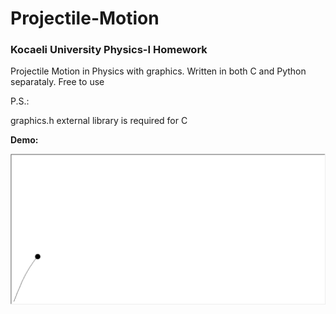 # Projectile-Motion
### Kocaeli University Physics-I Homework

Projectile Motion in Physics with graphics. Written in both C and Python separataly.
Free to use

P.S.:


graphics.h external library is required for C




**Demo:**


![alt text](https://github.com/OFarukCaki/Projectile-Motion/blob/master/Python/EgikAtis.gif?raw=true)

